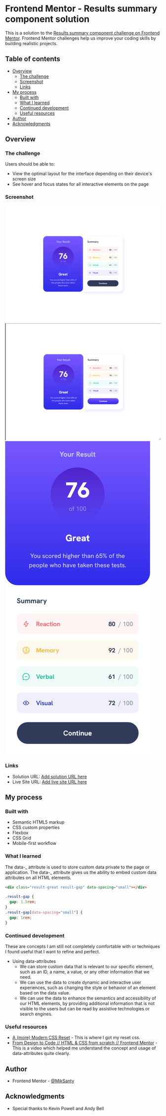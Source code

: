 # Frontend Mentor - Results summary component solution

This is a solution to the [Results summary component challenge on Frontend Mentor](https://www.frontendmentor.io/challenges/results-summary-component-CE_K6s0maV). Frontend Mentor challenges help us improve your coding skills by building realistic projects.

## Table of contents

- [Overview](#overview)
  - [The challenge](#the-challenge)
  - [Screenshot](#screenshot)
  - [Links](#links)
- [My process](#my-process)
  - [Built with](#built-with)
  - [What I learned](#what-i-learned)
  - [Continued development](#continued-development)
  - [Useful resources](#useful-resources)
- [Author](#author)
- [Acknowledgments](#acknowledgments)

## Overview

### The challenge

Users should be able to:

- View the optimal layout for the interface depending on their device's screen size
- See hover and focus states for all interactive elements on the page

### Screenshot

![](/design/desktop-design.png)
![](/design/active-state.png)
![](/design/mobile-design.png)

### Links

- Solution URL: [Add solution URL here](https://your-solution-url.com)
- Live Site URL: [Add live site URL here](https://your-live-site-url.com)

## My process

### Built with

- Semantic HTML5 markup
- CSS custom properties
- Flexbox
- CSS Grid
- Mobile-first workflow

### What I learned

The data-_ attribute is used to store custom data private to the page or application. The data-_ attribute gives us the ability to embed custom data attributes on all HTML elements.

```html
<div class="result-great result-gap" data-spacing="small"></div>
```

```css
.result-gap {
  gap: 1.5rem;
}
.result-gap[data-spacing="small"] {
  gap: 1rem;
}
```

### Continued development

These are concepts I am still not completely comfortable with or techniques I found useful that I want to refine and perfect.

- Using data-attributes
  - We can store custom data that is relevant to our specific element, such as an ID, a name, a value, or any other information that we need.
  - We can use the data to create dynamic and interactive user experiences, such as changing the style or behavior of an element based on the data value.
  - We can use the data to enhance the semantics and accessibility of our HTML elements, by providing additional information that is not visible to the users but can be read by assistive technologies or search engines.

### Useful resources

- [A (more) Modern CSS Reset](https://andy-bell.co.uk/a-more-modern-css-reset/) - This is where I got my reset css.
- [From Design to Code // HTML & CSS from scratch // Frontend Mentor](https://www.youtube.com/watch?v=KqFAs5d3Yl8&t=1063s) - This is a video which helped me understand the concept and usage of data-attributes quite clearly.

## Author

- Frontend Mentor - [@MikSanty](https://www.frontendmentor.io/profile/MikSanty)

## Acknowledgments

- Special thanks to Kevin Powell and Andy Bell
